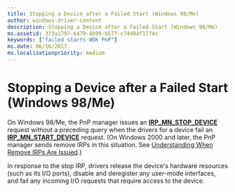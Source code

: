 ```yaml
---
title: Stopping a Device after a Failed Start (Windows 98/Me)
author: windows-driver-content
description: Stopping a Device after a Failed Start (Windows 98/Me)
ms.assetid: 373a1797-6479-4b99-b577-c74494f1774c
keywords: ["failed starts WDK PnP"]
ms.date: 06/16/2017
ms.localizationpriority: medium
---
```


# Stopping a Device after a Failed Start (Windows 98/Me)





On Windows 98/Me, the PnP manager issues an [**IRP\_MN\_STOP\_DEVICE**](https://msdn.microsoft.com/library/windows/hardware/ff551755) request without a preceding query when the drivers for a device fail an [**IRP\_MN\_START\_DEVICE**](https://msdn.microsoft.com/library/windows/hardware/ff551749) request. (On Windows 2000 and later, the PnP manager sends remove IRPs in this situation. See [Understanding When Remove IRPs Are Issued](understanding-when-remove-irps-are-issued.md).)

In response to the stop IRP, drivers release the device's hardware resources (such as its I/O ports), disable and deregister any user-mode interfaces, and fail any incoming I/O requests that require access to the device.

 

 




